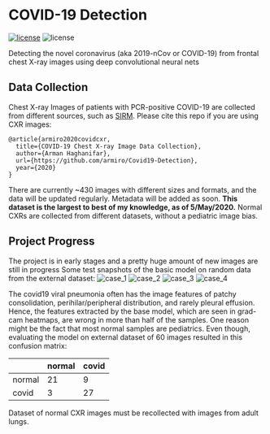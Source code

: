 # COVID-19 Detection
[![license](https://img.shields.io/github/license/mashape/apistatus.svg?style=flat-square)](https://github.com/armiro/Covid19-Detection/blob/master/LICENSE)
![license](https://img.shields.io/badge/development-70%25-yellow?style=flat-square)

Detecting the novel coronavirus (aka 2019-nCov or COVID-19) from frontal chest X-ray images 
using deep convolutional neural nets

## Data Collection
Chest X-ray Images of patients with PCR-positive COVID-19 are collected from different sources, such as [SIRM](https://www.sirm.org/category/senza-categoria/covid-19/).
Please cite this repo if you are using CXR images:
```
@article{armiro2020covidcxr,
  title={COVID-19 Chest X-ray Image Data Collection},
  author={Arman Haghanifar},
  url={https://github.com/armiro/Covid19-Detection},
  year={2020}
}
```
There are currently ~430 images with different sizes and formats, and the data will be updated regularly. Metadata will be added as soon. **This dataset is the largest to best of my knowledge, as of 5/May/2020.** Normal CXRs are collected from different datasets, without a pediatric image bias.

## Project Progress
The project is in early stages and a pretty huge amount of new images are still in progress
Some test snapshots of the basic model on random data from the external dataset:
![case_1](https://github.com/armiro/Covid19-Detection/blob/master/documents/case%231.png)
![case_2](https://github.com/armiro/Covid19-Detection/blob/master/documents/case%232.png)
![case_3](https://github.com/armiro/Covid19-Detection/blob/master/documents/case%233.png)
![case_4](https://github.com/armiro/Covid19-Detection/blob/master/documents/case%234.png)

The covid19 viral pneumonia often has the image features of patchy consolidation, 
perihilar/peripheral distribution, and rarely pleural effusion. Hence, the features extracted by the 
base model, which are seen in grad-cam heatmaps, are wrong in more than half of the samples. One reason 
might be the fact that most normal samples are pediatrics. Even though, evaluating the model on external
dataset of 60 images resulted in this confusion matrix:

|        | normal | covid |
|--------|--------|-------|
| normal | 21     | 9     |
| covid  | 3      | 27    |

Dataset of normal CXR images must be recollected with images from adult lungs.
